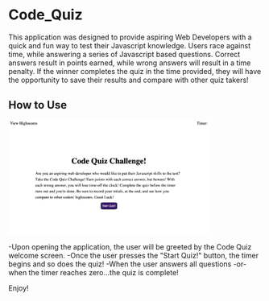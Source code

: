 # Code_Quiz

This application was designed to provide aspiring Web Developers with a quick and fun way to test their Javascript knowledge. Users race against time, while answering a series of Javascript based questions. Correct answers result in points earned, while wrong answers will result in a time penalty. If the winner completes the quiz in the time provided, they will have the opportunity to save their results and compare with other quiz takers!


## How to Use

<img src="assets/images/quiz.png" width="400">


-Upon opening the application, the user will be greeted by the Code Quiz welcome screen.
-Once the user presses the "Start Quiz!" button, the timer begins and so does the quiz!
-When the user answers all questions -or- when the timer reaches zero...the quiz is complete!


Enjoy!
